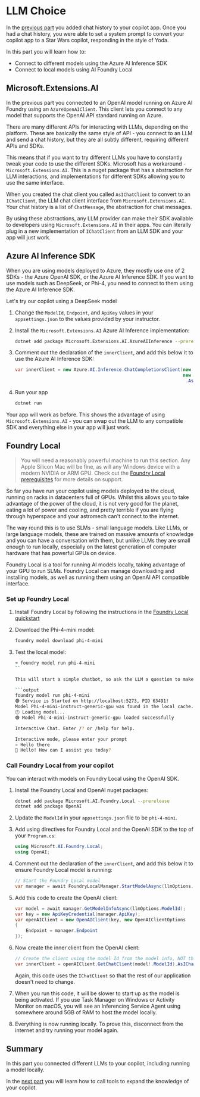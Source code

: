 # LLM Choice

In the [previous part](../2-chat-history-and-message-roles/README.md) you added chat history to your copilot app. Once you had a chat history, you were able to set a system prompt to convert your copilot app to a Star Wars copilot, responding in the style of Yoda.

In this part you will learn how to:

- Connect to different models using the Azure AI Inference SDK
- Connect to local models using AI Foundry Local

## Microsoft.Extensions.AI

In the previous part you connected to an OpenAI model running on Azure AI Foundry using an `AzureOpenAIClient`. This client lets you connect to any model that supports the OpenAI API standard running on Azure.

There are many different APIs for interacting with LLMs, depending on the platform. These are basically the same style of API - you connect to an LLM and send a chat history, but they are all subtly different, requiring different APIs and SDKs.

This means that if you want to try different LLMs you have to constantly tweak your code to use the different SDKs. Microsoft has a workaround - `Microsoft.Extensions.AI`. This is a nuget package that has a abstraction for LLM interactions, and implementations for different SDKs allowing you to use the same interface.

When you created the chat client you called `AsIChatClient` to convert to an `IChatClient`, the LLM chat client interface from `Microsoft.Extensions.AI`. Your chat history is a list of `ChatMessage`, the abstraction for chat messages.

By using these abstractions, any LLM provider can make their SDK available to developers using `Microsoft.Extensions.AI` in their apps. You can literally plug in a new implementation of `IChatClient` from an LLM SDK and your app will just work.

## Azure AI Inference SDK

When you are using models deployed to Azure, they mostly use one of 2 SDKs - the Azure OpenAI SDK, or the Azure AI Inference SDK. If you want to use models such as DeepSeek, or Phi-4, you need to connect to them using the Azure AI Inference SDK.

Let's try our copilot using a DeepSeek model

1. Change the `ModelId`, `Endpoint`, and `ApiKey` values in your `appsettings.json` to the values provided by your instructor.

1. Install the `Microsoft.Extensions.AI` Azure AI Inference implementation:

    ```bash
    dotnet add package Microsoft.Extensions.AI.AzureAIInference --prerelease
    ```

1. Comment out the declaration of the `innerClient`, and add this below it to use the Azure AI Inference SDK:

    ```cs
    var innerClient = new Azure.AI.Inference.ChatCompletionsClient(new Uri(llmOptions.Endpoint),
                                                                   new Azure.AzureKeyCredential(llmOptions.ApiKey))
                                                                    .AsIChatClient(llmOptions.ModelId);
    ```

1. Run your app

    ```bash
    dotnet run
    ```

Your app will work as before. This shows the advantage of using `Microsoft.Extensions.AI` - you can swap out the LLM to any compatible SDK and everything else in your app will just work.

## Foundry Local

> You will need a reasonably powerful machine to run this section. Any Apple Silicon Mac will be fine, as will any Windows device with a modern NVIDIA or ARM GPU. Check out the [Foundry Local prerequisites](https://learn.microsoft.com/en-us/azure/ai-foundry/foundry-local/get-started#prerequisites) for more details on support.

So far you have run your copilot using models deployed to the cloud, running on racks in datacenters full of GPUs. Whilst this allows you to take advantage of the power of the cloud, it is not very good for the planet, eating a lot of power and cooling, and pretty terrible if you are flying through hyperspace and your astromech can't connect to the internet.

The way round this is to use SLMs - small language models. Like LLMs, or large language models, these are trained on massive amounts of knowledge and you can have a conversation with them, but unlike LLMs they are small enough to run locally, especially on the latest generation of computer hardware that has powerful GPUs on device.

Foundry Local is a tool for running AI models locally, taking advantage of your GPU to run SLMs. Foundry Local can manage downloading and installing models, as well as running them using an OpenAI API compatible interface.

### Set up Foundry Local

1. Install Foundry Local by following the instructions in the [Foundry Local quickstart](https://learn.microsoft.com/azure/ai-foundry/foundry-local/get-started#quickstart)

1. Download the Phi-4-mini model:

    ```bash
    foundry model download phi-4-mini
    ```

1. Test the local model:

    ```bash
    ➜ foundry model run phi-4-mini
    ``

    This will start a simple chatbot, so ask the LLM a question to make sure it is running.

    ```output
    foundry model run phi-4-mini
    🟢 Service is Started on http://localhost:5273, PID 63491!
    Model Phi-4-mini-instruct-generic-gpu was found in the local cache.
    🕘 Loading model... 
    🟢 Model Phi-4-mini-instruct-generic-gpu loaded successfully
    
    Interactive Chat. Enter /? or /help for help.
    
    Interactive mode, please enter your prompt
    > Hello there
    🤖 Hello! How can I assist you today?
    ```

### Call Foundry Local from your copilot

You can interact with models on Foundry Local using the OpenAI SDK.

1. Install the Foundry Local and OpenAI nuget packages:

    ```bash
    dotnet add package Microsoft.AI.Foundry.Local --prerelease
    dotnet add package OpenAI
    ```

1. Update the `ModelId` in your `appsettings.json` file to be `phi-4-mini`.

1. Add using directives for Foundry Local and the OpenAI SDK to the top of your `Program.cs`:

    ```cs
    using Microsoft.AI.Foundry.Local;
    using OpenAI;
    ```

1. Comment out the declaration of the `innerClient`, and add this below it to ensure Foundry Local model is running:

    ```cs
    // Start the Foundry Local model
    var manager = await FoundryLocalManager.StartModelAsync(llmOptions.ModelId);
    ```

1. Add this code to create the OpenAI client:

    ```cs
    var model = await manager.GetModelInfoAsync(llmOptions.ModelId);
    var key = new ApiKeyCredential(manager.ApiKey);
    var openAIClient = new OpenAIClient(key, new OpenAIClientOptions
    {
        Endpoint = manager.Endpoint
    });
    ```

1. Now create the inner client from the OpenAI client:

    ```cs
    // Create the client using the model Id from the model info, NOT the model Id from the app settings
    var innerClient = openAIClient.GetChatClient(model!.ModelId).AsIChatClient();
    ```

    Again, this code uses the `IChatClient` so that the rest of our application doesn't need to change.

1. When you run this code, it will be slower to start up as the model is being activated. If you use Task Manager on Windows or Activity Monitor on macOS, you will see an Inferencing Service Agent using somewhere around 5GB of RAM to host the model locally.

1. Everything is now running locally. To prove this, disconnect from the internet and try running your model again.

## Summary

In this part you connected different LLMs to your copilot, including running a model locally.

In the [next part](../4-call-tools/README.md) you will learn how to call tools to expand the knowledge of your copilot.
